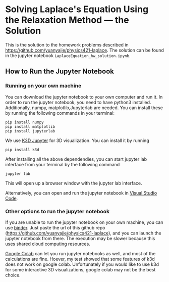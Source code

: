 # Solving Laplace's Equation Using the Relaxation Method &mdash; the Solution

This is the solution to the homework problems described in <https://github.com/yuanyajie/physics421-laplace>. The solution can be found in the jupyter notebook `LaplaceEquation_hw_solution.ipynb`.

## How to Run the Jupyter Notebook

### Running on your own machine

You can download the jupyter notebook to your own computer and run it. In order to run the jupyter notebook, you need to have python3 installed. Additionally, numpy, matplotlib,Jupyterlab are needed. You can install these by running the following commands in your terminal:

    pip install numpy
    pip install matplotlib
    pip install jupyterlab

We use [K3D Jupyter](https://github.com/K3D-tools/K3D-jupyter) for 3D visualization. You can install it by running

    pip install k3d

After installing all the above dependendies, you can start jupyter lab interface from your terminal by the following command

    jupyter lab

This will open up a browser window with the jupyter lab interface.

Alternatively, you can open and run the jupyter notebook in [Visual Studio Code](https://code.visualstudio.com/).

### Other options to run the jupyter notebook

If you are unable to run the jupyter notebook on your own machine, you can use [binder](https://mybinder.org/). Just paste the url of this github repo (https://github.com/yuanyajie/physics421-laplace), and you can launch the jupyter notebook from there. The execution may be slower because this uses shared cloud computing resources.

[Google Colab](https://colab.google/) can let you run jupyter notebooks as well, and most of the calculations are fine. Hoever, my test showed that some features of k3d does not work on google colab. Unfortunately if you would like to use k3d for some interactive 3D visualizations, google colab may not be the best choice.